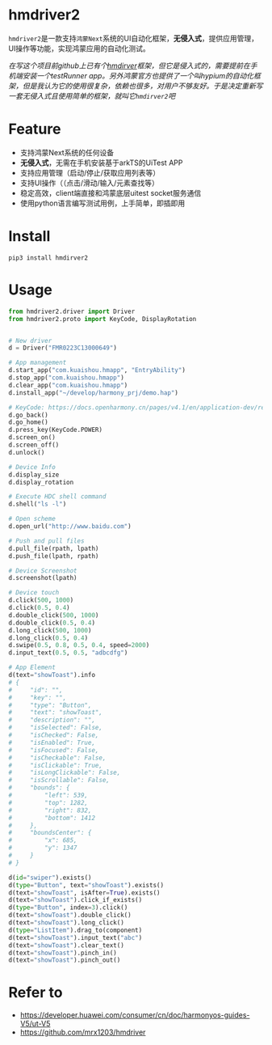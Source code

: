 # hmdriver2
`hmdriver2`是一款支持`鸿蒙Next`系统的UI自动化框架，**无侵入式**，提供应用管理，UI操作等功能，实现鸿蒙应用的自动化测试。

*在写这个项目前github上已有个[hmdirver](https://github.com/mrx1203/hmdriver)框架，但它是侵入式的，需要提前在手机端安装一个testRunner app。另外鸿蒙官方也提供了一个叫hypium的自动化框架，但是我认为它的使用很复杂，依赖也很多，对用户不够友好。于是决定重新写一套无侵入式且使用简单的框架，就叫它`hmdirver2`吧*


# Feature
- 支持鸿蒙Next系统的任何设备
- **无侵入式**，无需在手机安装基于arkTS的UiTest APP
- 支持应用管理（启动/停止/获取应用列表等）
- 支持UI操作（（点击/滑动/输入/元素查找等）
- 稳定高效，client端直接和鸿蒙底层uitest socket服务通信
- 使用python语言编写测试用例，上手简单，即插即用

# Install
```
pip3 install hmdirver2
```

# Usage

```python
from hmdriver2.driver import Driver
from hmdriver2.proto import KeyCode, DisplayRotation


# New driver
d = Driver("FMR0223C13000649")

# App management
d.start_app("com.kuaishou.hmapp", "EntryAbility")
d.stop_app("com.kuaishou.hmapp")
d.clear_app("com.kuaishou.hmapp")
d.install_app("~/develop/harmony_prj/demo.hap")

# KeyCode: https://docs.openharmony.cn/pages/v4.1/en/application-dev/reference/apis-input-kit/js-apis-keycode.md
d.go_back()
d.go_home()
d.press_key(KeyCode.POWER)
d.screen_on()
d.screen_off()
d.unlock()

# Device Info
d.display_size
d.display_rotation

# Execute HDC shell command
d.shell("ls -l")

# Open scheme
d.open_url("http://www.baidu.com")

# Push and pull files
d.pull_file(rpath, lpath)
d.push_file(lpath, rpath)

# Device Screenshot
d.screenshot(lpath)

# Device touch
d.click(500, 1000)
d.click(0.5, 0.4)
d.double_click(500, 1000)
d.double_click(0.5, 0.4)
d.long_click(500, 1000)
d.long_click(0.5, 0.4)
d.swipe(0.5, 0.8, 0.5, 0.4, speed=2000)
d.input_text(0.5, 0.5, "adbcdfg")

# App Element
d(text="showToast").info
# {
#     "id": "",
#     "key": "",
#     "type": "Button",
#     "text": "showToast",
#     "description": "",
#     "isSelected": False,
#     "isChecked": False,
#     "isEnabled": True,
#     "isFocused": False,
#     "isCheckable": False,
#     "isClickable": True,
#     "isLongClickable": False,
#     "isScrollable": False,
#     "bounds": {
#         "left": 539,
#         "top": 1282,
#         "right": 832,
#         "bottom": 1412
#     },
#     "boundsCenter": {
#         "x": 685,
#         "y": 1347
#     }
# }

d(id="swiper").exists()
d(type="Button", text="showToast").exists()
d(text="showToast", isAfter=True).exists()
d(text="showToast").click_if_exists()
d(type="Button", index=3).click()
d(text="showToast").double_click()
d(text="showToast").long_click()
d(type="ListItem").drag_to(component)
d(text="showToast").input_text("abc")
d(text="showToast").clear_text()
d(text="showToast").pinch_in()
d(text="showToast").pinch_out()


```




# Refer to

- https://developer.huawei.com/consumer/cn/doc/harmonyos-guides-V5/ut-V5
- https://github.com/mrx1203/hmdriver